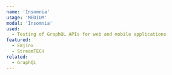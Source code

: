 ```yaml
---
name: 'Insomnia'
usage: 'MEDIUM'
modal: 'Insomnia'
used:
  - Testing of GraphQL APIs for web and mobile applications
featured:
  - Emjinx
  - StreamTECH
related:
  - GraphQL
---
```

